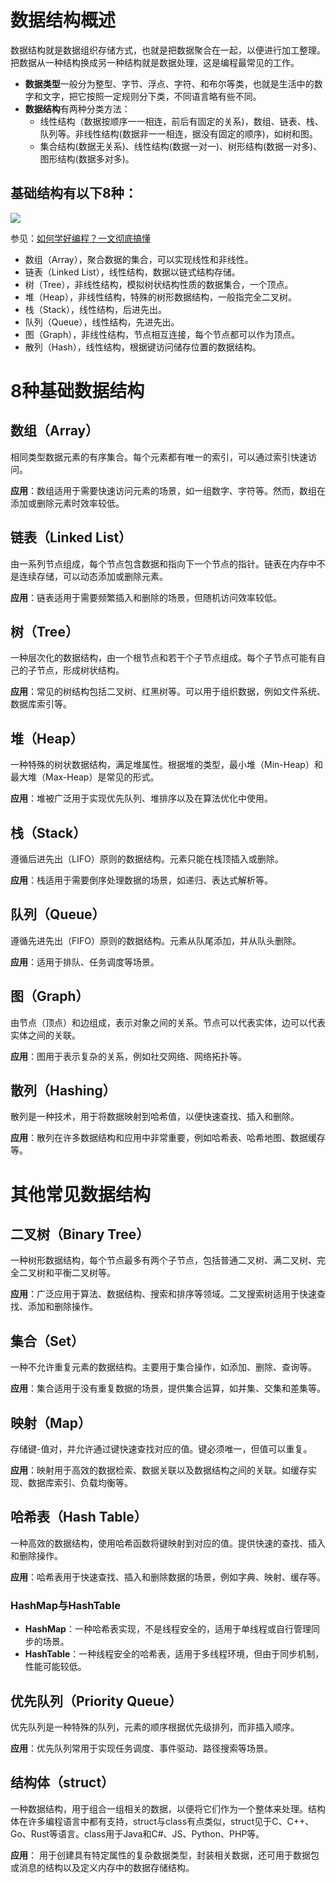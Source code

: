 # 数据结构概述

  数据结构就是数据组织存储方式，也就是把数据聚合在一起，以便进行加工整理。把数据从一种结构换成另一种结构就是数据处理，这是编程最常见的工作。
  
  - **数据类型**一般分为整型、字节、浮点、字符、和布尔等类，也就是生活中的数字和文字，把它按照一定规则分下类，不同语言略有些不同。
  - **数据结构**有两种分类方法：
    - 线性结构（数据按顺序一一相连，前后有固定的关系)，数组、链表、栈、队列等。非线性结构(数据非一一相连，据没有固定的顺序)，如树和图。
    - 集合结构(数据无关系)、线性结构(数据一对一)、树形结构(数据一对多)、图形结构(数据多对多)。

## 基础结构有以下8种：
<a href="https://zhuanlan.zhihu.com/p/582174773"><img src="https://pic1.zhimg.com/80/v2-a158ff27cd3add6b7707359f09c79ac8_1440w.webp"></a>

参见：[如何学好编程？一文彻底搞懂](https://zhuanlan.zhihu.com/p/582174773)

  - 数组（Array），聚合数据的集合，可以实现线性和非线性。
  - 链表（Linked List），线性结构，数据以链式结构存储。
  - 树（Tree），非线性结构，模拟树状结构性质的数据集合，一个顶点。
  - 堆（Heap），非线性结构，特殊的树形数据结构，一般指完全二叉树。
  - 栈（Stack），线性结构，后进先出。
  - 队列（Queue），线性结构，先进先出。
  - 图（Graph），非线性结构，节点相互连接，每个节点都可以作为顶点。
  - 散列（Hash），线性结构，根据键访问储存位置的数据结构。

# 8种基础数据结构

## 数组（Array）
相同类型数据元素的有序集合。每个元素都有唯一的索引，可以通过索引快速访问。

**应用**：数组适用于需要快速访问元素的场景，如一组数字、字符等。然而，数组在添加或删除元素时效率较低。

## 链表（Linked List）
由一系列节点组成，每个节点包含数据和指向下一个节点的指针。链表在内存中不是连续存储，可以动态添加或删除元素。

**应用**：链表适用于需要频繁插入和删除的场景，但随机访问效率较低。

## 树（Tree）
一种层次化的数据结构，由一个根节点和若干个子节点组成。每个子节点可能有自己的子节点，形成树状结构。

**应用**：常见的树结构包括二叉树、红黑树等。可以用于组织数据，例如文件系统、数据库索引等。

## 堆（Heap）
一种特殊的树状数据结构，满足堆属性。根据堆的类型，最小堆（Min-Heap）和最大堆（Max-Heap）是常见的形式。

**应用**：堆被广泛用于实现优先队列、堆排序以及在算法优化中使用。

## 栈（Stack）
遵循后进先出（LIFO）原则的数据结构。元素只能在栈顶插入或删除。

**应用**：栈适用于需要倒序处理数据的场景，如递归、表达式解析等。

## 队列（Queue）
遵循先进先出（FIFO）原则的数据结构。元素从队尾添加，并从队头删除。

**应用**：适用于排队、任务调度等场景。

## 图（Graph）
由节点（顶点）和边组成，表示对象之间的关系。节点可以代表实体，边可以代表实体之间的关联。

**应用**：图用于表示复杂的关系，例如社交网络、网络拓扑等。

## 散列（Hashing）
散列是一种技术，用于将数据映射到哈希值，以便快速查找、插入和删除。

**应用**：散列在许多数据结构和应用中非常重要，例如哈希表、哈希地图、数据缓存等。

# 其他常见数据结构

## 二叉树（Binary Tree）
一种树形数据结构，每个节点最多有两个子节点，包括普通二叉树、满二叉树、完全二叉树和平衡二叉树等。

**应用**：广泛应用于算法、数据结构、搜索和排序等领域。二叉搜索树适用于快速查找、添加和删除操作。

## 集合（Set）
一种不允许重复元素的数据结构。主要用于集合操作，如添加、删除、查询等。

**应用**：集合适用于没有重复数据的场景，提供集合运算，如并集、交集和差集等。

## 映射（Map）
存储键-值对，并允许通过键快速查找对应的值。键必须唯一，但值可以重复。

**应用**：映射用于高效的数据检索、数据关联以及数据结构之间的关联。如缓存实现、数据库索引、负载均衡等。

## 哈希表（Hash Table）
一种高效的数据结构，使用哈希函数将键映射到对应的值。提供快速的查找、插入和删除操作。

**应用**：哈希表用于快速查找、插入和删除数据的场景，例如字典、映射、缓存等。

### HashMap与HashTable
- **HashMap**：一种哈希表实现，不是线程安全的，适用于单线程或自行管理同步的场景。
- **HashTable**：一种线程安全的哈希表，适用于多线程环境，但由于同步机制，性能可能较低。

## 优先队列（Priority Queue）
优先队列是一种特殊的队列，元素的顺序根据优先级排列，而非插入顺序。

**应用**：优先队列常用于实现任务调度、事件驱动、路径搜索等场景。

## 结构体（struct）
一种数据结构，用于组合一组相关的数据，以便将它们作为一个整体来处理。结构体在许多编程语言中都有支持，struct与class有点类似，struct见于C、C++、Go、Rust等语言。class用于Java和C#、JS、Python、PHP等。

**应用**： 用于创建具有特定属性的复杂数据类型，封装相关数据，还可用于数据包或消息的结构以及定义内存中的数据存储结构。

